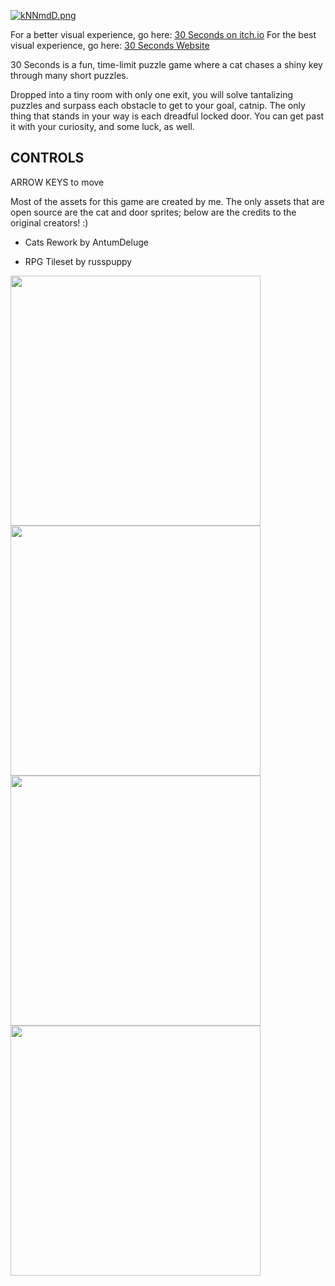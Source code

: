 [![kNNmdD.png](https://user-images.githubusercontent.com/96705270/169195089-c5173ee9-ea01-46ea-bfe0-d44fd3e2d4a6.png)](https://user-images.githubusercontent.com/96705270/169195089-c5173ee9-ea01-46ea-bfe0-d44fd3e2d4a6.png)


For a better visual experience, go here: [30 Seconds on itch.io](https://seanhlewis.itch.io/30seconds)
For the best visual experience, go here: [30 Seconds Website](https://thirty-second.web.app/)

30 Seconds is a fun, time-limit puzzle game where a cat chases a shiny key through many short puzzles.

Dropped into a tiny room with only one exit, you will solve tantalizing puzzles and surpass each obstacle to get to your goal, catnip. The only thing that stands in your way is each dreadful locked door. You can get past it with your curiosity, and some luck, as well.

## CONTROLS

ARROW KEYS to move


Most of the assets for this game are created by me.
The only assets that are open source are the cat and door sprites; below are the credits to the original creators! :)

- Cats Rework by AntumDeluge

- RPG Tileset by russpuppy


<img src="https://user-images.githubusercontent.com/96705270/169195909-3aaa88ae-fdfb-4dc0-86a7-98d87880d584.png" width="400" /> <img src="https://user-images.githubusercontent.com/96705270/169195912-4973cdb3-9bf4-4708-957f-b9b626ca0789.png" width="400" /> <img src="https://user-images.githubusercontent.com/96705270/169195917-d7642fd7-9771-44b8-90ce-7dbc2944d0ba.png" width="400" /> <img src="https://user-images.githubusercontent.com/96705270/169195922-928a746a-5fcd-4dd1-8bbd-76c3242ad0c2.png" width="400" />

